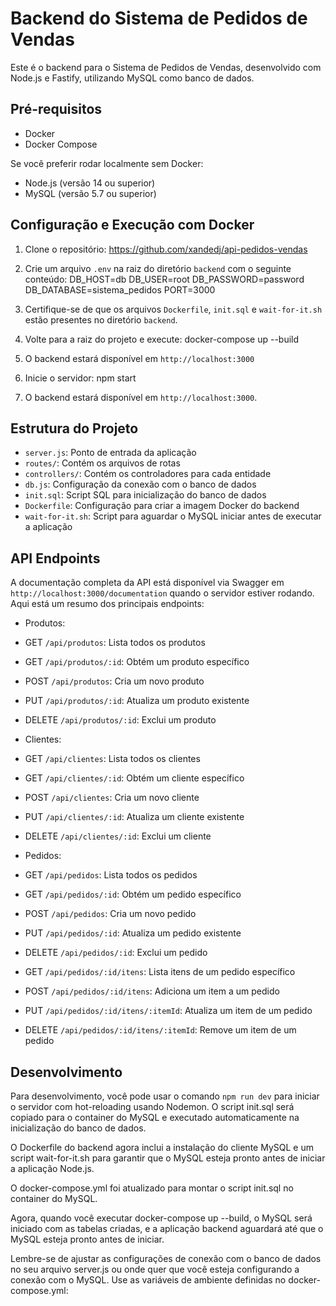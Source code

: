 # Backend do Sistema de Pedidos de Vendas

Este é o backend para o Sistema de Pedidos de Vendas, desenvolvido com Node.js e Fastify, utilizando MySQL como banco de dados.

## Pré-requisitos

- Docker
- Docker Compose

Se você preferir rodar localmente sem Docker:
- Node.js (versão 14 ou superior)
- MySQL (versão 5.7 ou superior)

## Configuração e Execução com Docker

1. Clone o repositório: https://github.com/xandedj/api-pedidos-vendas


2. Crie um arquivo `.env` na raiz do diretório `backend` com o seguinte conteúdo:
DB_HOST=db DB_USER=root DB_PASSWORD=password DB_DATABASE=sistema_pedidos PORT=3000


3. Certifique-se de que os arquivos `Dockerfile`, `init.sql` e `wait-for-it.sh` estão presentes no diretório `backend`.

4. Volte para a raiz do projeto e execute:
docker-compose up --build


5. O backend estará disponível em `http://localhost:3000`

6. Inicie o servidor:
npm start


7. O backend estará disponível em `http://localhost:3000`.

## Estrutura do Projeto

- `server.js`: Ponto de entrada da aplicação
- `routes/`: Contém os arquivos de rotas
- `controllers/`: Contém os controladores para cada entidade
- `db.js`: Configuração da conexão com o banco de dados
- `init.sql`: Script SQL para inicialização do banco de dados
- `Dockerfile`: Configuração para criar a imagem Docker do backend
- `wait-for-it.sh`: Script para aguardar o MySQL iniciar antes de executar a aplicação

## API Endpoints

A documentação completa da API está disponível via Swagger em `http://localhost:3000/documentation` quando o servidor estiver rodando. Aqui está um resumo dos principais endpoints:

- Produtos:
- GET `/api/produtos`: Lista todos os produtos
- GET `/api/produtos/:id`: Obtém um produto específico
- POST `/api/produtos`: Cria um novo produto
- PUT `/api/produtos/:id`: Atualiza um produto existente
- DELETE `/api/produtos/:id`: Exclui um produto

- Clientes:
- GET `/api/clientes`: Lista todos os clientes
- GET `/api/clientes/:id`: Obtém um cliente específico
- POST `/api/clientes`: Cria um novo cliente
- PUT `/api/clientes/:id`: Atualiza um cliente existente
- DELETE `/api/clientes/:id`: Exclui um cliente

- Pedidos:
- GET `/api/pedidos`: Lista todos os pedidos
- GET `/api/pedidos/:id`: Obtém um pedido específico
- POST `/api/pedidos`: Cria um novo pedido
- PUT `/api/pedidos/:id`: Atualiza um pedido existente
- DELETE `/api/pedidos/:id`: Exclui um pedido

- GET `/api/pedidos/:id/itens`: Lista itens de um pedido específico
- POST `/api/pedidos/:id/itens`: Adiciona um item a um pedido
- PUT `/api/pedidos/:id/itens/:itemId`: Atualiza um item de um pedido
- DELETE `/api/pedidos/:id/itens/:itemId`: Remove um item de um pedido

## Desenvolvimento

Para desenvolvimento, você pode usar o comando `npm run dev` para iniciar o servidor com hot-reloading usando Nodemon.
O script init.sql será copiado para o container do MySQL e executado automaticamente na inicialização do banco de dados.

O Dockerfile do backend agora inclui a instalação do cliente MySQL e um script wait-for-it.sh para garantir que o MySQL esteja pronto antes de iniciar a aplicação Node.js.

O docker-compose.yml foi atualizado para montar o script init.sql no container do MySQL.

Agora, quando você executar docker-compose up --build, o MySQL será iniciado com as tabelas criadas, e a aplicação backend aguardará até que o MySQL esteja pronto antes de iniciar.

Lembre-se de ajustar as configurações de conexão com o banco de dados no seu arquivo server.js ou onde quer que você esteja configurando a conexão com o MySQL. Use as variáveis de ambiente definidas no docker-compose.yml: